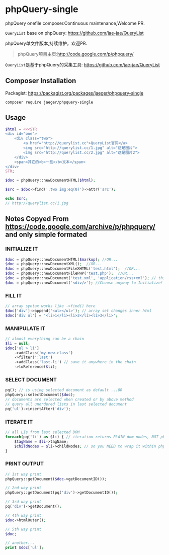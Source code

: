 # phpQuery-single
phpQuery onefile composer.Continuous maintenance,Welcome PR.

`QueryList` base on phpQuery: https://github.com/jae-jae/QueryList

phpQuery单文件版本,持续维护，欢迎PR.
> phpQuery项目主页:http://code.google.com/p/phpquery/

`QueryList`是基于phpQuery的采集工具: https://github.com/jae-jae/QueryList

## Composer Installation
Packagist: https://packagist.org/packages/jaeger/phpquery-single
```
composer require jaeger/phpquery-single
```

## Usage
```php
$html = <<<STR
<div id="one">
    <div class="two">
        <a href="http://querylist.cc">QueryList官网</a>
        <img src="http://querylist.cc/1.jpg" alt="这是图片">
        <img src="http://querylist.cc/2.jpg" alt="这是图片2">
    </div>
    <span>其它的<b>一些</b>文本</span>
</div>        
STR;

$doc = phpQuery::newDocumentHTML($html);

$src = $doc->find('.two img:eq(0)')->attr('src');

echo $src;
// http://querylist.cc/1.jpg
```

## Notes Copyed From https://code.google.com/archive/p/phpquery/ and only simple formated

### INITIALIZE IT
```php
$doc = phpQuery::newDocumentHTML($markup); //OR...
$doc = phpQuery::newDocumentXML();  //OR...
$doc = phpQuery::newDocumentFileXHTML('test.html');  //OR...
$doc = phpQuery::newDocumentFilePHP('test.php');  //OR...
$doc = phpQuery::newDocument('test.xml', 'application/rss+xml'); // this one defaults to text/html in utf8  //OR... 
$doc = phpQuery::newDocument('<div/>'); //Choose anyway to Initialize!
```

### FILL IT
```php
// array syntax works like ->find() here 
$doc['div']->append('<ul></ul>'); // array set changes inner html 
$doc['div ul'] = '<li>1</li><li>2</li><li>3</li>';
```

### MANIPULATE IT
```php
// almost everything can be a chain 
$li = null; 
$doc['ul > li']
    ->addClass('my-new-class')
    ->filter(':last')
    ->addClass('last-li') // save it anywhere in the chain 
    ->toReference($li);
```

### SELECT DOCUMENT
```php
pq(); // is using selected document as default ...OR 
phpQuery::selectDocument($doc); 
// documents are selected when created or by above method 
// query all unordered lists in last selected document 
pq('ul')->insertAfter('div');
```
### ITERATE IT
```php
// all LIs from last selected DOM 
foreach(pq('li') as $li) { // iteration returns PLAIN dom nodes, NOT phpQuery objects 
    $tagName = $li->tagName; 
    $childNodes = $li->childNodes; // so you NEED to wrap it within phpQuery, using pq(); pq($li)->addClass('my-second-new-class'); 
}
```
### PRINT OUTPUT
```php
// 1st way print 
phpQuery::getDocument($doc->getDocumentID()); 

// 2nd way print 
phpQuery::getDocument(pq('div')->getDocumentID()); 

// 3rd way print 
pq('div')->getDocument(); 

// 4th way print 
$doc->htmlOuter(); 

// 5th way print 
$doc; 

// another... 
print $doc['ul']; 
```
